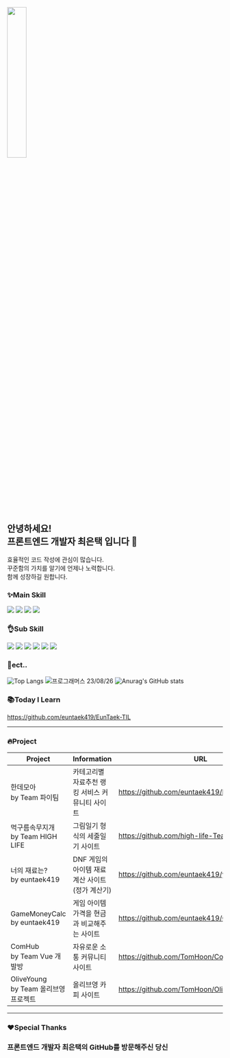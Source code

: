   <div>
    <img width="30%" src="https://github.com/euntaek419/euntaek419/assets/100109284/afeb686c-2a15-47f5-b07e-0a3cdffa3daf"/>
  </div>

  <h2> 안녕하세요! <br/> 프론트엔드 개발자 최은택 입니다 👋 </h2>


  효율적인 코드 작성에 관심이 많습니다. <br/> 꾸준함의 가치를 알기에 언제나 노력합니다. <br/> 함께 성장하길 원합니다.

  

  <h3> ✨Main Skill </h3>

  <div>

  <img src="https://img.shields.io/badge/html5-E34F26?style=for-the-badge&logo=html5&logoColor=white">
  <img src="https://img.shields.io/badge/css-1572B6?style=for-the-badge&logo=css3&logoColor=white">
  <img src="https://img.shields.io/badge/javascript-F7DF1E?style=for-the-badge&logo=javascript&logoColor=black">
  <img src='https://img.shields.io/badge/Vue.js-35495E?style=for-the-badge&logo=vuedotjs&logoColor=4FC08D'/>

  </div>

  <h3> 👌Sub Skill </h3>

  <div>
    <img src="https://img.shields.io/badge/Java-007396.svg?&style=for-the-badge&logo=Java&logoColor=white">
    <img src="https://img.shields.io/badge/python-3776AB?style=for-the-badge&logo=python&logoColor=white">
    <img src="https://img.shields.io/badge/mysql-4479A1?style=for-the-badge&logo=mysql&logoColor=white"> 
    <img src="https://img.shields.io/badge/Visual Studio Code-007ACC?style=for-the-badge&logo=Visual Studio Code&logoColor=white"/>
    <img src="https://img.shields.io/badge/springboot-6DB33F?style=for-the-badge&logo=springboot&logoColor=white">
    <img src="https://img.shields.io/badge/bootstrap-7952B3?style=for-the-badge&logo=bootstrap&logoColor=white">
  </div>
  <div>
    
  ### 👀ect..
  ![Top Langs](https://github-readme-stats.vercel.app/api/top-langs/?username=euntaek419&layout=compact&theme=vue-dark)
  ![프로그래머스 23/08/26](https://github.com/euntaek419/euntaek419/assets/100109284/ce3a9cac-0466-459f-87b3-5fb28b341ace)
  ![Anurag's GitHub stats](https://github-readme-stats.vercel.app/api?username=euntaek419&show_icons=true&theme=vue-dark)
  

  ### 📚Today I Learn
  https://github.com/euntaek419/EunTaek-TIL

  </div>

  ---

  ### 🔥Project
|Project|Information|URL|
|---|---|---|
|한데모아 <br/> by Team 파이팀|카테고리별 자료추천 랭킹 서비스 커뮤니티 사이트|https://github.com/euntaek419/handemoa_ver2|
|먹구름속무지개 <br/> by Team HIGH LIFE|그림일기 형식의 세줄일기 사이트|https://github.com/high-life-Team/high-life|
|너의 재료는? <br/> by euntaek419|DNF 게임의 아이템 재료 계산 사이트 (정가 계산기)|https://github.com/euntaek419/your-materials|
|GameMoneyCalc <br/> by euntaek419|게임 아이템 가격을 현금과 비교해주는 사이트|https://github.com/euntaek419/GameMoneyCalc|
|ComHub <br/> by Team Vue 개발방|자유로운 소통 커뮤니티 사이트|https://github.com/TomHoon/CommunityProject|
|OliveYoung <br/> by Team 올리브영 프로젝트|올리브영 카피 사이트|https://github.com/TomHoon/OliveYoung_Frontend|

  ---

  ### ❤️Special Thanks
  ### 프론트엔드 개발자 최은택의 GitHub를 방문해주신 당신

<!--
**euntaek419/euntaek419** is a ✨ _special_ ✨ repository because its `README.md` (this file) appears on your GitHub profile.

Here are some ideas to get you started:

- 🔭 I’m currently working on ...
- 🌱 I’m currently learning ...
- 👯 I’m looking to collaborate on ...
- 🤔 I’m looking for help with ...
- 💬 Ask me about ...
- 📫 How to reach me: ...
- 😄 Pronouns: ...
- ⚡ Fun fact: ...
-->
